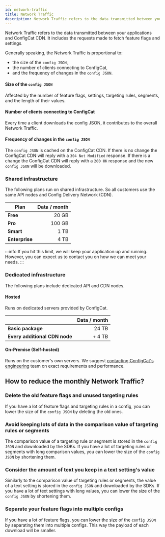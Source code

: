 ```yaml
---
id: network-traffic
title: Network Traffic
description: Network Traffic refers to the data transmitted between your applications and ConfigCat servers.
---
```

Network Traffic refers to the data transmitted between your applications and ConfigCat CDN. It includes the requests made to fetch feature flags and settings.

Generally speaking, the Network Traffic is proportional to:
- the size of the `config JSON`, 
- the number of clients connecting to ConfigCat,
- and the frequency of changes in the `config JSON`.

#### Size of the `config JSON`
Affected by the number of feature flags, settings, targeting rules, segments, and the length of their values.

#### Number of clients connecting to ConfigCat
Every time a client downloads the config JSON, it contributes to the overall Network Traffic.

#### Frequency of changes in the `config JSON`
The `config JSON` is cached on the ConfigCat CDN. If there is no change the ConfigCat CDN will reply with a `304 Not Modified` response. If there is a change the ConfigCat CDN will reply with a `200 OK` response and the new `config JSON` will be downloaded.

### Shared infrastructure

The following plans run on shared infrastructure. So all customers use the same API nodes and Config Delivery Network (CDN).

| Plan           | Data / month |
| -------------- | -----------: |
| **Free**       |        20 GB |
| **Pro**        |       100 GB |
| **Smart**      |         1 TB |
| **Enterprise** |         4 TB |

:::info
If you hit this limit, we will keep your application up and running. However, you can expect us to contact you on how we can meet your needs.
:::

### Dedicated infrastructure

The following plans include dedicated API and CDN nodes.

#### Hosted

Runs on dedicated servers provided by ConfigCat.

|                               | Data / month |
| ----------------------------- | -----------: |
| **Basic package**             |        24 TB |
| **Every additional CDN node** |      + 4  TB |

#### On-Premise (Self-hosted)

Runs on the customer's own servers. We suggest <a href="https://configcat.com/support/" target="_blank">contacting ConfigCat's engineering</a> team on exact requirements and performance.

## How to reduce the monthly Network Traffic?

### Delete the old feature flags and unused targeting rules

If you have a lot of feature flags and targeting rules in a config, you can lower the size of the `config JSON` by deleting the old ones.

### Avoid keeping lots of data in the comparison value of targeting rules or segments

The comparison value of a targeting rule or segment is stored in the `config JSON` and downloaded by the SDKs. If you have a lot of targeting rules or segments with long comparison values, you can lower the size of the `config JSON` by shortening them.

### Consider the amount of text you keep in a text setting's value

Similarly to the comparison value of targeting rules or segments, the value of a text setting is stored in the `config JSON` and downloaded by the SDKs. If you have a lot of text settings with long values, you can lower the size of the `config JSON` by shortening them.

### Separate your feature flags into multiple configs

If you have a lot of feature flags, you can lower the size of the `config JSON` by separating them into multiple configs. This way the payload of each download will be smaller.